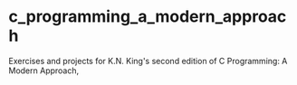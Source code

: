 # c_programming_a_modern_approach
Exercises and projects for K.N. King's second edition of C Programming: A Modern Approach,
